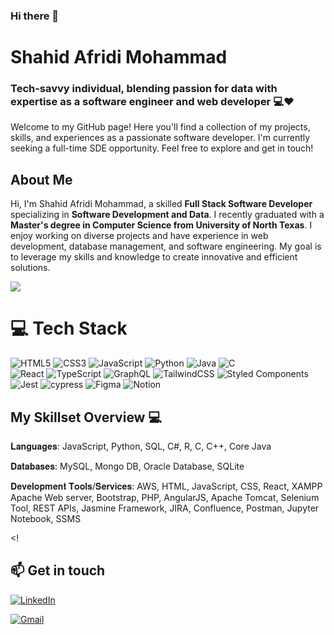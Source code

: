 ### Hi there 👋

<!--
**shahidafridi-m/shahidafridi-m** is a ✨ _special_ ✨ repository because its `README.md` (this file) appears on your GitHub profile.

Here are some ideas to get you started:

- 🔭 I’m currently working on ...
- 🌱 I’m currently learning ...
- 👯 I’m looking to collaborate on ...
- 🤔 I’m looking for help with ...
- 💬 Ask me about ...
- 📫 How to reach me: ...
- 😄 Pronouns: ...
- ⚡ Fun fact: ...
-->

# Shahid Afridi Mohammad
### Tech-savvy individual, blending passion for data with expertise as a software engineer and web developer 💻❤️
Welcome to my GitHub page! Here you'll find a collection of my projects, skills, and experiences as a passionate software developer. I'm currently seeking a full-time SDE opportunity. Feel free to explore and get in touch!

## About Me
Hi, I'm Shahid Afridi Mohammad, a skilled **Full Stack Software Developer** specializing in **Software Development and Data**. I recently graduated with a **Master's degree in Computer Science from University of North Texas**. I enjoy working on diverse projects and have experience in web development, database management, and software engineering. My goal is to leverage my skills and knowledge to create innovative and efficient solutions.

![](https://komarev.com/ghpvc/?username=shahidafridi-m&color=green)

# 💻 Tech Stack
<!-- Badges from https://github.com/Ileriayo/markdown-badges -->
![HTML5](https://img.shields.io/badge/html5-%23E34F26.svg?style=for-the-badge&logo=html5&logoColor=white)
![CSS3](https://img.shields.io/badge/css3-%231572B6.svg?style=for-the-badge&logo=css3&logoColor=white)
![JavaScript](https://img.shields.io/badge/javascript-%23323330.svg?style=for-the-badge&logo=javascript&logoColor=%23F7DF1E)
![Python](https://img.shields.io/badge/python-3670A0?style=for-the-badge&logo=python&logoColor=ffdd54)
![Java](https://img.shields.io/badge/java-%23ED8B00.svg?style=for-the-badge&logo=openjdk&logoColor=white)
![C](https://img.shields.io/badge/c-%2300599C.svg?style=for-the-badge&logo=c&logoColor=white)<br/>
![React](https://img.shields.io/badge/react-%2320232a.svg?style=for-the-badge&logo=react&logoColor=%2361DAFB)
![TypeScript](https://img.shields.io/badge/typescript-%23007ACC.svg?style=for-the-badge&logo=typescript&logoColor=white)
![GraphQL](https://img.shields.io/badge/-GraphQL-E10098?style=for-the-badge&logo=graphql&logoColor=white)
![TailwindCSS](https://img.shields.io/badge/tailwindcss-%2338B2AC.svg?style=for-the-badge&logo=tailwind-css&logoColor=white)
![Styled Components](https://img.shields.io/badge/styled--components-DB7093?style=for-the-badge&logo=styled-components&logoColor=white)<br/>
![Jest](https://img.shields.io/badge/-jest-%23C21325?style=for-the-badge&logo=jest&logoColor=white)
![cypress](https://img.shields.io/badge/-cypress-%23E5E5E5?style=for-the-badge&logo=cypress&logoColor=058a5e)
![Figma](https://img.shields.io/badge/figma-%23F24E1E.svg?style=for-the-badge&logo=figma&logoColor=white)
![Notion](https://img.shields.io/badge/Notion-%23000000.svg?style=for-the-badge&logo=notion&logoColor=white)


## My Skillset Overview 💻

𝐋𝐚𝐧𝐠𝐮𝐚𝐠𝐞𝐬: JavaScript, Python, SQL, C#, R, C, C++, Core Java 

𝐃𝐚𝐭𝐚𝐛𝐚𝐬𝐞𝐬: MySQL, Mongo DB, Oracle Database, SQLite  

𝐃𝐞𝐯𝐞𝐥𝐨𝐩𝐦𝐞𝐧𝐭 𝐓𝐨𝐨𝐥𝐬/𝐒𝐞𝐫𝐯𝐢𝐜𝐞𝐬: AWS, HTML, JavaScript, CSS, React, XAMPP Apache Web server, Bootstrap, PHP, AngularJS, Apache Tomcat, Selenium Tool, REST APIs, Jasmine Framework, JIRA, Confluence, Postman, Jupyter Notebook, SSMS 

<!

## 📫 Get in touch

<a href="https://www.linkedin.com/in/shahid-afridi-m/"><img alt="LinkedIn" src="https://img.shields.io/badge/linkedin%20-%230077B5.svg?&style=flat&logo=linkedin&logoColor=white"/></a> &nbsp;

<a href="mailto:affushahid5497@gmail.com"><img alt="Gmail" src="https://img.shields.io/badge/Gmail-D14836?style=flat&logo=gmail&logoColor=white" /></a> &nbsp;
